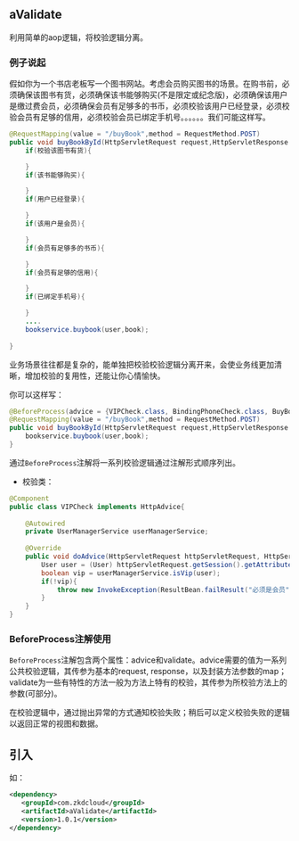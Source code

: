 ## aValidate
利用简单的aop逻辑，将校验逻辑分离。

### 例子说起
假如你为一个书店老板写一个图书网站。考虑会员购买图书的场景。在购书前，必须确保该图书有货，必须确保该书能够购买(不是限定或纪念版)，必须确保该用户是缴过费会员，必须确保会员有足够多的书币，必须校验该用户已经登录，必须校验会员有足够的信用，必须校验会员已绑定手机号。。。。。。我们可能这样写。

```java
@RequestMapping(value = "/buyBook",method = RequestMethod.POST)
public void buyBookById(HttpServletRequest request,HttpServletResponse response,@RequestParam("id")String id){
    if(校验该图书有货){

    }
    if(该书能够购买){

    }
    if(用户已经登录){

    }
    if(该用户是会员){

    }
    if(会员有足够多的书币){

    }
    if(会员有足够的信用){

    }
    if(已绑定手机号){

    }
    ....
    bookservice.buybook(user,book);
   
}
```

业务场景往往都是复杂的，能单独把校验校验逻辑分离开来，会使业务线更加清晰，增加校验的复用性，还能让你心情愉快。

你可以这样写：
```java
@BeforeProcess(advice = {VIPCheck.class, BindingPhoneCheck.class, BuyBookCheck.class})
@RequestMapping(value = "/buyBook",method = RequestMethod.POST)
public void buyBookById(HttpServletRequest request,HttpServletResponse response,@RequestParam("id")String id){
    bookservice.buybook(user,book);
}
```
通过`BeforeProcess`注解将一系列校验逻辑通过注解形式顺序列出。

+ 校验类：
```java
@Component
public class VIPCheck implements HttpAdvice{
    
    @Autowired
    private UserManagerService userManagerService;
    
    @Override
    public void doAdvice(HttpServletRequest httpServletRequest, HttpServletResponse httpServletResponse, Map<String, Object> map) throws InvokeException{
        User user = (User) httpServletRequest.getSession().getAttribute("user");
        boolean vip = userManagerService.isVip(user);
        if(!vip){
            throw new InvokeException(ResultBean.failResult("必须是会员"));
        }
    }
}
```
### BeforeProcess注解使用

 `BeforeProcess`注解包含两个属性：advice和validate。advice需要的值为一系列公共校验逻辑，其传参为基本的request, response，以及封装方法参数的map；
 validate为一些有特性的方法一般为方法上特有的校验，其传参为所校验方法上的参数(可部分)。

在校验逻辑中，通过抛出异常的方式通知校验失败；稍后可以定义校验失败的逻辑以返回正常的视图和数据。

## 引入

如：

```xml
<dependency>
   <groupId>com.zkdcloud</groupId>
   <artifactId>aValidate</artifactId>
   <version>1.0.1</version>
</dependency>
```
